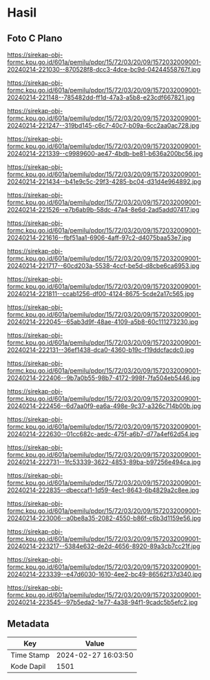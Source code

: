 # Hasil

## Foto C Plano

https://sirekap-obj-formc.kpu.go.id/601a/pemilu/pdpr/15/72/03/20/09/1572032009001-20240214-221030--870528f8-dcc3-4dce-bc9d-04244558767f.jpg

https://sirekap-obj-formc.kpu.go.id/601a/pemilu/pdpr/15/72/03/20/09/1572032009001-20240214-221148--785482dd-ff1d-47a3-a5b8-e23cdf667821.jpg

https://sirekap-obj-formc.kpu.go.id/601a/pemilu/pdpr/15/72/03/20/09/1572032009001-20240214-221247--319bd145-c6c7-40c7-b09a-6cc2aa0ac728.jpg

https://sirekap-obj-formc.kpu.go.id/601a/pemilu/pdpr/15/72/03/20/09/1572032009001-20240214-221339--c9989600-ae47-4bdb-be81-b636a200bc56.jpg

https://sirekap-obj-formc.kpu.go.id/601a/pemilu/pdpr/15/72/03/20/09/1572032009001-20240214-221434--b41e9c5c-29f3-4285-bc04-d31d4e964892.jpg

https://sirekap-obj-formc.kpu.go.id/601a/pemilu/pdpr/15/72/03/20/09/1572032009001-20240214-221526--e7b6ab9b-58dc-47a4-8e6d-2ad5add07417.jpg

https://sirekap-obj-formc.kpu.go.id/601a/pemilu/pdpr/15/72/03/20/09/1572032009001-20240214-221616--fbf51aa1-6906-4aff-97c2-d4075baa53e7.jpg

https://sirekap-obj-formc.kpu.go.id/601a/pemilu/pdpr/15/72/03/20/09/1572032009001-20240214-221717--60cd203a-5538-4ccf-be5d-d8cbe6ca6953.jpg

https://sirekap-obj-formc.kpu.go.id/601a/pemilu/pdpr/15/72/03/20/09/1572032009001-20240214-221811--ccab1256-df00-4124-8675-5cde2a17c565.jpg

https://sirekap-obj-formc.kpu.go.id/601a/pemilu/pdpr/15/72/03/20/09/1572032009001-20240214-222045--65ab3d9f-48ae-4109-a5b8-60c111273230.jpg

https://sirekap-obj-formc.kpu.go.id/601a/pemilu/pdpr/15/72/03/20/09/1572032009001-20240214-222131--36ef1438-dca0-4360-b19c-f19ddcfacdc0.jpg

https://sirekap-obj-formc.kpu.go.id/601a/pemilu/pdpr/15/72/03/20/09/1572032009001-20240214-222406--9b7a0b55-98b7-4172-998f-7fa504eb5446.jpg

https://sirekap-obj-formc.kpu.go.id/601a/pemilu/pdpr/15/72/03/20/09/1572032009001-20240214-222456--6d7aa0f9-ea6a-498e-9c37-a326c714b00b.jpg

https://sirekap-obj-formc.kpu.go.id/601a/pemilu/pdpr/15/72/03/20/09/1572032009001-20240214-222630--01cc682c-aedc-475f-a6b7-d77a4ef62d54.jpg

https://sirekap-obj-formc.kpu.go.id/601a/pemilu/pdpr/15/72/03/20/09/1572032009001-20240214-222731--1fc53339-3622-4853-89ba-b97256e494ca.jpg

https://sirekap-obj-formc.kpu.go.id/601a/pemilu/pdpr/15/72/03/20/09/1572032009001-20240214-222835--dbeccaf1-1d59-4ec1-8643-6b4829a2c8ee.jpg

https://sirekap-obj-formc.kpu.go.id/601a/pemilu/pdpr/15/72/03/20/09/1572032009001-20240214-223006--a0be8a35-2082-4550-b86f-c6b3d1159e56.jpg

https://sirekap-obj-formc.kpu.go.id/601a/pemilu/pdpr/15/72/03/20/09/1572032009001-20240214-223217--5384e632-de2d-4656-8920-89a3cb7cc21f.jpg

https://sirekap-obj-formc.kpu.go.id/601a/pemilu/pdpr/15/72/03/20/09/1572032009001-20240214-223339--e47d6030-1610-4ee2-bc49-86562f37d340.jpg

https://sirekap-obj-formc.kpu.go.id/601a/pemilu/pdpr/15/72/03/20/09/1572032009001-20240214-223545--97b5eda2-1e77-4a38-94f1-9cadc5b5efc2.jpg


## Metadata

| Key        | Value               |
| ---------- | ------------------- |
| Time Stamp | 2024-02-27 16:03:50 |
| Kode Dapil | 1501                |




